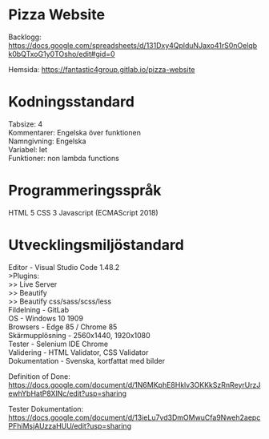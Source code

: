 # Pizza Website

Backlogg: https://docs.google.com/spreadsheets/d/131Dxy4QplduNJaxo41rS0nOelqbk0bQTxoG1y0TOsho/edit#gid=0

Hemsida: https://fantastic4group.gitlab.io/pizza-website

# Kodningsstandard
Tabsize: 4
<br>
Kommentarer: Engelska över funktionen
<br>
Namngivning: Engelska
<br>
Variabel: let
<br>
Funktioner: non lambda functions

# Programmeringsspråk
HTML 5
CSS 3
Javascript (ECMAScript 2018)

# Utvecklingsmiljöstandard
Editor - Visual Studio Code 1.48.2
<br>
    >Plugins: 
    <br>
       >> Live Server
       <br>
       >> Beautify
       <br>
       >> Beautify css/sass/scss/less
<br>
Fildelning - GitLab
<br>
OS - Windows 10 1909
<br>
Browsers - Edge 85 / Chrome 85
<br>
Skärmupplösning - 2560x1440, 1920x1080
<br>
Tester - Selenium IDE Chrome
<br>
Validering - HTML Validator, CSS Validator
<br>
Dokumentation - Svenska, kortfattat med bilder
<br>


Definition of Done: https://docs.google.com/document/d/1N6MKphE8Hklv3OKKkSzRnReyrUrzJewhYbHatP8XlNc/edit?usp=sharing




Tester Dokumentation: https://docs.google.com/document/d/13ieLu7vd3DmOMwuCfa9Nweh2aepcPFhiMsjAUzzaHUU/edit?usp=sharing
